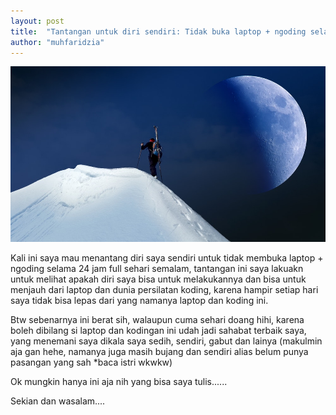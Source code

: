 ```yaml
---
layout: post
title:  "Tantangan untuk diri sendiri: Tidak buka laptop + ngoding selama 24 Jam"
author: "muhfaridzia"
---
```


![Challenge](/img/challenge.jpeg)

Kali ini saya mau menantang diri saya sendiri untuk tidak membuka laptop + ngoding selama 24 jam full sehari semalam, tantangan ini saya lakuakn untuk melihat apakah diri saya bisa untuk melakukannya dan bisa untuk menjauh dari laptop dan dunia persilatan koding, karena hampir setiap hari saya tidak bisa lepas dari yang namanya laptop dan koding ini.

Btw sebenarnya ini berat sih, walaupun cuma sehari doang hihi, karena boleh dibilang si laptop dan kodingan ini udah jadi sahabat terbaik saya, yang menemani saya dikala saya sedih, sendiri, gabut dan lainya (makulmin aja gan hehe, namanya juga masih bujang dan sendiri alias belum punya pasangan yang sah *baca istri wkwkw)

Ok mungkin hanya ini aja nih yang bisa saya tulis......

Sekian dan wasalam....
